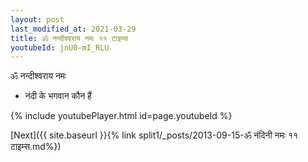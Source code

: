 ```yaml
---
layout: post
last_modified_at: 2021-03-29
title: ॐ नन्दीश्वराय नमः ११ टाइम्स
youtubeId: jnU0-mI_RLU
---
```

 
 
 ॐ नन्दीश्वराय नमः  
 
 -  नंदी के भगवान कौन हैं 
 
  
 
  
 
 
 
 
 
 


{% include youtubePlayer.html id=page.youtubeId %}
 
[Next]({{ site.baseurl }}{% link  split1/_posts/2013-09-15-ॐ नंदिनी नमः ११ टाइम्स.md%})
 
